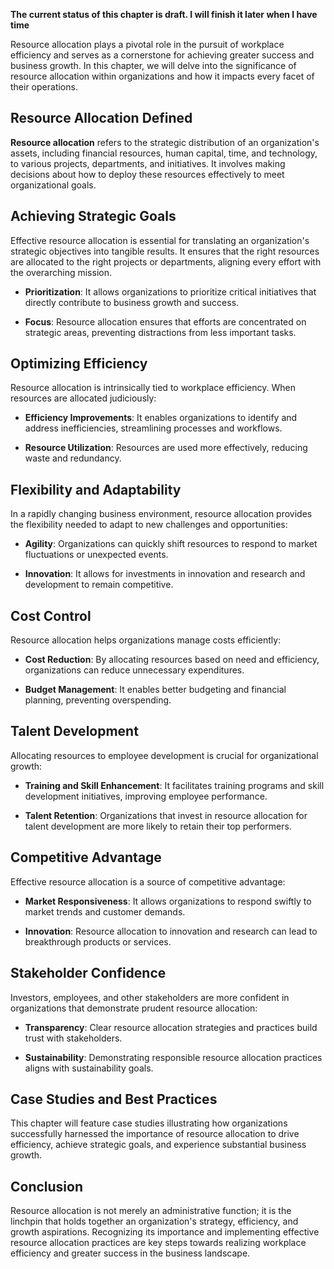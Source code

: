 **The current status of this chapter is draft. I will finish it later when I have time**

Resource allocation plays a pivotal role in the pursuit of workplace efficiency and serves as a cornerstone for achieving greater success and business growth. In this chapter, we will delve into the significance of resource allocation within organizations and how it impacts every facet of their operations.

Resource Allocation Defined
---------------------------

**Resource allocation** refers to the strategic distribution of an organization's assets, including financial resources, human capital, time, and technology, to various projects, departments, and initiatives. It involves making decisions about how to deploy these resources effectively to meet organizational goals.

Achieving Strategic Goals
-------------------------

Effective resource allocation is essential for translating an organization's strategic objectives into tangible results. It ensures that the right resources are allocated to the right projects or departments, aligning every effort with the overarching mission.

* **Prioritization**: It allows organizations to prioritize critical initiatives that directly contribute to business growth and success.

* **Focus**: Resource allocation ensures that efforts are concentrated on strategic areas, preventing distractions from less important tasks.

Optimizing Efficiency
---------------------

Resource allocation is intrinsically tied to workplace efficiency. When resources are allocated judiciously:

* **Efficiency Improvements**: It enables organizations to identify and address inefficiencies, streamlining processes and workflows.

* **Resource Utilization**: Resources are used more effectively, reducing waste and redundancy.

Flexibility and Adaptability
----------------------------

In a rapidly changing business environment, resource allocation provides the flexibility needed to adapt to new challenges and opportunities:

* **Agility**: Organizations can quickly shift resources to respond to market fluctuations or unexpected events.

* **Innovation**: It allows for investments in innovation and research and development to remain competitive.

Cost Control
------------

Resource allocation helps organizations manage costs efficiently:

* **Cost Reduction**: By allocating resources based on need and efficiency, organizations can reduce unnecessary expenditures.

* **Budget Management**: It enables better budgeting and financial planning, preventing overspending.

Talent Development
------------------

Allocating resources to employee development is crucial for organizational growth:

* **Training and Skill Enhancement**: It facilitates training programs and skill development initiatives, improving employee performance.

* **Talent Retention**: Organizations that invest in resource allocation for talent development are more likely to retain their top performers.

Competitive Advantage
---------------------

Effective resource allocation is a source of competitive advantage:

* **Market Responsiveness**: It allows organizations to respond swiftly to market trends and customer demands.

* **Innovation**: Resource allocation to innovation and research can lead to breakthrough products or services.

Stakeholder Confidence
----------------------

Investors, employees, and other stakeholders are more confident in organizations that demonstrate prudent resource allocation:

* **Transparency**: Clear resource allocation strategies and practices build trust with stakeholders.

* **Sustainability**: Demonstrating responsible resource allocation practices aligns with sustainability goals.

Case Studies and Best Practices
-------------------------------

This chapter will feature case studies illustrating how organizations successfully harnessed the importance of resource allocation to drive efficiency, achieve strategic goals, and experience substantial business growth.

Conclusion
----------

Resource allocation is not merely an administrative function; it is the linchpin that holds together an organization's strategy, efficiency, and growth aspirations. Recognizing its importance and implementing effective resource allocation practices are key steps towards realizing workplace efficiency and greater success in the business landscape.
